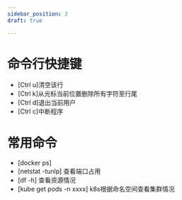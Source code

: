 ```yaml
---
sidebar_position: 3
draft: true

---
```

# 命令行快捷键

* [Ctrl u]清空该行
* [Ctrl k]从光标当前位置删除所有字符至行尾
* [Ctrl d]退出当前用户
* [Ctrl c]中断程序

# 常用命令

* [docker ps] 
* [netstat -tunlp] 查看端口占用
* [df -h] 查看资源情况
* [kube get pods -n xxxx] k8s根据命名空间查看集群情况

